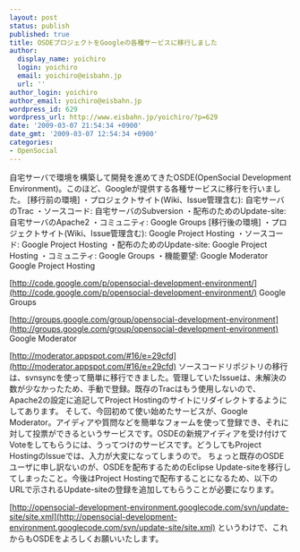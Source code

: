 ```yaml
---
layout: post
status: publish
published: true
title: OSDEプロジェクトをGoogleの各種サービスに移行しました
author:
  display_name: yoichiro
  login: yoichiro
  email: yoichiro@eisbahn.jp
  url: ''
author_login: yoichiro
author_email: yoichiro@eisbahn.jp
wordpress_id: 629
wordpress_url: http://www.eisbahn.jp/yoichiro/?p=629
date: '2009-03-07 21:54:34 +0900'
date_gmt: '2009-03-07 12:54:34 +0900'
categories:
- OpenSocial
---
```


自宅サーバで環境を構築して開発を進めてきたOSDE(OpenSocial Development Environment)。このほど、Googleが提供する各種サービスに移行を行いました。
[移行前の環境]
・プロジェクトサイト(Wiki、Issue管理含む): 自宅サーバのTrac
・ソースコード: 自宅サーバのSubversion
・配布のためのUpdate-site: 自宅サーバのApache2
・コミュニティ: Google Groups
[移行後の環境]
・プロジェクトサイト(Wiki、Issue管理含む): Google Project Hosting
・ソースコード: Google Project Hosting
・配布のためのUpdate-site: Google Project Hosting
・コミュニティ: Google Groups
・機能要望: Google Moderator
Google Project Hosting

[http://code.google.com/p/opensocial-development-environment/](http://code.google.com/p/opensocial-development-environment/)
Google Groups

[http://groups.google.com/group/opensocial-development-environment](http://groups.google.com/group/opensocial-development-environment)
Google Moderator

[http://moderator.appspot.com/#16/e=29cfd](http://moderator.appspot.com/#16/e=29cfd)
ソースコードリポジトリの移行は、svnsyncを使って簡単に移行できました。管理していたIssueは、未解決の数が少なかったため、手動で登録。既存のTracはもう使用しないので、Apache2の設定に追記してProject Hostingのサイトにリダイレクトするようにしてあります。
そして、今回初めて使い始めたサービスが、Google Moderator。アイディアや質問などを簡単なフォームを使って登録でき、それに対して投票ができるというサービスです。OSDEの新規アイディアを受け付けてVoteをしてもらうには、うってつけのサービスです。どうしてもProject HostingのIssueでは、入力が大変になってしまうので。
ちょっと既存のOSDEユーザに申し訳ないのが、OSDEを配布するためのEclipse Update-siteを移行してしまったこと。今後はProject Hostingで配布することになるため、以下のURLで示されるUpdate-siteの登録を追加してもらうことが必要になります。

[http://opensocial-development-environment.googlecode.com/svn/update-site/site.xml](http://opensocial-development-environment.googlecode.com/svn/update-site/site.xml)
というわけで、これからもOSDEをよろしくお願いいたします。
